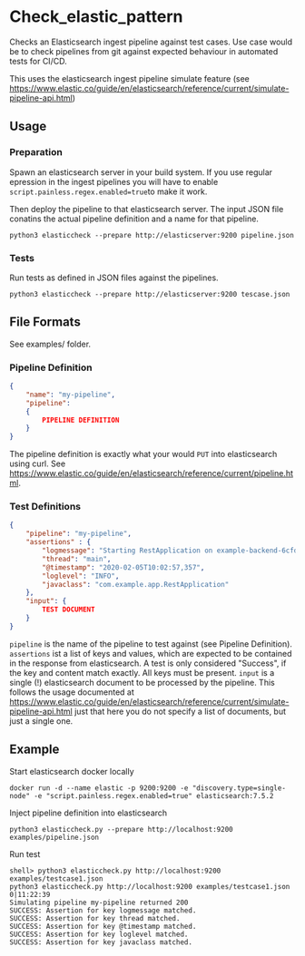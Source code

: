 # Check_elastic_pattern

Checks an Elasticsearch ingest pipeline against test cases.
Use case would be to check pipelines from git against expected behaviour in automated tests for CI/CD.

This uses the elasticsearch ingest pipeline simulate feature (see <https://www.elastic.co/guide/en/elasticsearch/reference/current/simulate-pipeline-api.html>)

## Usage

### Preparation

Spawn an elasticsearch server in your build system. If you use regular epression in the ingest pipelines you will have to enable `script.painless.regex.enabled=true`to make it work.

Then deploy the pipeline to that elasticsearch server. The input JSON file conatins the actual pipeline definition and a name for that pipeline.

```shell
python3 elasticcheck --prepare http://elasticserver:9200 pipeline.json
```

### Tests

Run tests as defined in JSON files against the pipelines.

```shell
python3 elasticcheck --prepare http://elasticserver:9200 tescase.json
```

## File Formats

See examples/ folder.

### Pipeline Definition

```json
{
    "name": "my-pipeline",
    "pipeline":
    {
        PIPELINE DEFINITION
    }
}
```

The pipeline definition is exactly what your would `PUT` into elasticsearch using curl. See <https://www.elastic.co/guide/en/elasticsearch/reference/current/pipeline.html>.

### Test Definitions

```json
{
    "pipeline": "my-pipeline",
    "assertions" : {
        "logmessage": "Starting RestApplication on example-backend-6cfd785f48-xmxgz with PID 7 (/app.jar started by root in /)",
        "thread": "main",
        "@timestamp": "2020-02-05T10:02:57,357",
        "loglevel": "INFO",
        "javaclass": "com.example.app.RestApplication"
    },
    "input": {
        TEST DOCUMENT
    }
}
```

`pipeline` is the name of the pipeline to test against (see Pipeline Definition).
`assertions` ist a list of keys and values, which are expected to be contained in the response from elasticsearch. A test is only considered "Success", if the key and content match exactly. All keys must be present.
`input` is a single (!) elasticsearch document to be processed by the pipeline. This follows the usage documented at <https://www.elastic.co/guide/en/elasticsearch/reference/current/simulate-pipeline-api.html> just that here you do not specify a list of documents, but just a single one.

## Example

Start elasticsearch docker locally

```shell
docker run -d --name elastic -p 9200:9200 -e "discovery.type=single-node" -e "script.painless.regex.enabled=true" elasticsearch:7.5.2
```

Inject pipeline definition into elasticsearch

```shell
python3 elasticcheck.py --prepare http://localhost:9200 examples/pipeline.json
```

Run test

```shell
shell> python3 elasticcheck.py http://localhost:9200 examples/testcase1.json
python3 elasticcheck.py http://localhost:9200 examples/testcase1.json                                                        0|11:22:39
Simulating pipeline my-pipeline returned 200
SUCCESS: Assertion for key logmessage matched.
SUCCESS: Assertion for key thread matched.
SUCCESS: Assertion for key @timestamp matched.
SUCCESS: Assertion for key loglevel matched.
SUCCESS: Assertion for key javaclass matched.
```
